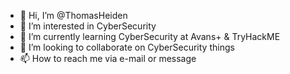 - 👋 Hi, I’m @ThomasHeiden
- 👀 I’m interested in CyberSecurity
- 🌱 I’m currently learning CyberSecurity at Avans+ & TryHackME
- 💞️ I’m looking to collaborate on CyberSecurity things
- 📫 How to reach me via e-mail or message
